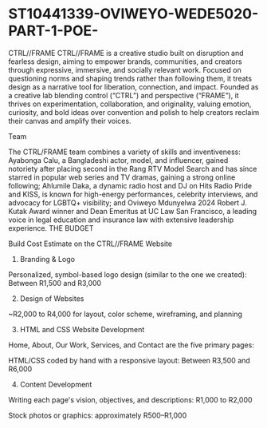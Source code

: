 # ST10441339-OVIWEYO-WEDE5020-PART-1-POE-
CTRL//FRAME
CTRL//FRAME is a creative studio built on disruption and fearless design, aiming to empower brands, communities, and creators through expressive, immersive, and socially relevant work. Focused on questioning norms and shaping trends rather than following them, it treats design as a narrative tool for liberation, connection, and impact. Founded as a creative lab blending control (“CTRL”) and perspective (“FRAME”), it thrives on experimentation, collaboration, and originality, valuing emotion, curiosity, and bold ideas over convention and polish to help creators reclaim their canvas and amplify their voices.

Team

The CTRL/FRAME team combines a variety of skills and inventiveness:  Ayabonga Calu, a Bangladeshi actor, model, and influencer, gained notoriety after placing second in the Rang RTV Model Search and has since starred in popular web series and TV dramas, gaining a strong online following; Ahlumile Daka, a dynamic radio host and DJ on Hits Radio Pride and KISS, is known for high-energy performances, celebrity interviews, and advocacy for LGBTQ+ visibility; and Oviweyo Mdunyelwa 2024 Robert J. Kutak Award winner and Dean Emeritus at UC Law San Francisco, a leading voice in legal education and insurance law with extensive leadership experience.
THE BUDGET  

Build Cost Estimate on the CTRL//FRAME Website 
1. Branding & Logo 

Personalized, symbol-based logo design (similar to the one we created): Between R1,500 and R3,000 

2. Design of Websites 

~R2,000 to R4,000 for layout, color scheme, wireframing, and planning 

3. HTML and CSS Website Development 

Home, About, Our Work, Services, and Contact are the five primary pages: 

HTML/CSS coded by hand with a responsive layout: Between R3,500 and R6,000 

4. Content Development 

Writing each page's vision, objectives, and descriptions: R1,000 to R2,000 

Stock photos or graphics: approximately R500–R1,000 

